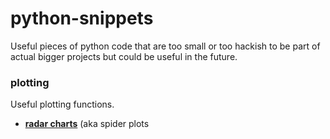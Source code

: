 # python-snippets
Useful pieces of python code that are too small or too hackish to be part of actual bigger projects but could be useful in the future.

### plotting
Useful plotting functions.

- **[radar charts](plotting/radar_chart_example.py)** (aka spider plots
